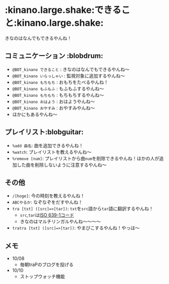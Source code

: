 # :kinano.large.shake:できること:kinano.large.shake:
きなのはなんでもできるやんね！
## コミュニケーション :blobdrum:
- `@BOT_kinano できること` : きなのはなんでもできるやんね～
- `@BOT_kinano いらっしゃい` : 監視対象に追加するやんね～
- `@BOT_kinano もちもち` : おもちをたべるやんね！
- `@BOT_kinano もふもふ` : もふもふするやんね～
- `@BOT_kinano もちもち` : もちもちするやんね～
- `@BOT_kinano おはよう` : おはようやんね～
- `@BOT_kinano おやすみ` : おやすみやんね～
- ほかにもあるやんね～
## プレイリスト:blobguitar:
- `%add 曲名`: 曲を追加できるやんね！
- `%watch`: プレイリストを教えるやんね～
- `%remove [num]`: プレイリストから曲`num`を削除できるやんね！ほかの人が追加した曲を削除しないように注意するやんね～
## その他
- `/[hoge]`: 今の時刻を教えるやんね！
- `ABCやるか`: なぞなぞをだすやんね！
- `tra [txt] ([src]=>[tar])`: `txt`を`src`語から`tar`語に翻訳するやんね！
    - `src`,`tar`は[ISO 639-1コード](https://ja.wikipedia.org/wiki/ISO_639-1%E3%82%B3%E3%83%BC%E3%83%89%E4%B8%80%E8%A6%A7)
    - きなのはマルチリンガルやんね～～～～
- `tratra [txt] ([src]=>[tar])`: やまびこするやんね！やっほ～
## メモ
- 10/08
    - 毎朝traPのブログを投げる
- 10/10
    - ストップウォッチ機能